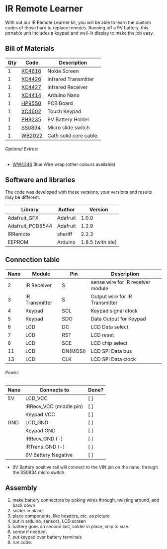# IR Remote Learner
With out our IR Remote Learner kit, you will be able to learn the custom codes of those hard to replace remotes. Running off a 9V battery, this portable unit includes a keypad and well-lit display to make the job easy.									

## Bill of Materials
| Qty | Code | Description |
| --- | --- |---|
|1 | [XC4616](http://jaycar.com.au/p/XC4616) | Nokia Screen
|1 | [XC4426](http://jaycar.com.au/p/XC4426) | Infrared Transmitter
|1 | [XC4427](http://jaycar.com.au/p/XC4427) | Infrared Receiver
|1 | [XC4414](http://jaycar.com.au/p/XC4414) | Arduino Nano
|1 | [HP9550](http://jaycar.com.au/p/HP9550) | PCB Board
|1 | [XC4602](http://jaycar.com.au/p/XC4602) | Touch Keypad
|1 | [PH9235](http://jaycar.com.au/p/PH9235) | 9V Battery Holder
|1 | [SS0834](http://jaycar.com.au/p/SS0834) | Micro slide switch
|1 | [WB2022](http://jaycar.com.au/p/WB2022) | Cat5 solid core cable.

###### Optional Extras:
* [WW4346](http://jaycar.com.au/p/WW4346) Blue Wire wrap (other colours available)


## Software and libraries

The code was developed with these versions, your versions and results may be different.

| Library | Author | Version |
| --- | --- | --- |
| Adafruit_GFX | Adafruit | 1.0.0
| Adafruit_PCD8544 | Adafruit | 1.2.9
| IRRemote | sheriff | 2.2.3
| EEPROM | Arduino | 1.8.5 (with ide) |

## Connection table
| Nano | Module | Pin |  Description
| --- | --- | --- | --- |
| 2 | IR Receiver | S | sense wire for IR receiver module |
| 3 | IR Transmitter | S | Output wire for IR Transmitter |
| 4 | Keypad | SCL | Keypad signal clock |
| 5 | Keypad | SDO | Data Output for Keypad |
| 6 | LCD | DC  | LCD Data select |
| 7 | LCD | RST | LCD reset  |
| 8 | LCD | SCE | LCD chip select  |
| 11 | LCD | DN(MOSI) | LCD SPI Data bus |
| 13 | LCD | CLK | LCD SPI Data clock |

###### Power:
| Nano | Connects to | Done? |
| ---- | ---- | --- |
| 5V | LCD_VCC | [ ] |
| | IRRecv_VCC (middle pin) | [ ] |
| | Keypad VCC |  [ ] |
| GND | LCD_GND  | [ ] |
| | Keypad GND| [ ] |
| | IRRecv_GND (-) | [ ] |
| | IRTrans_GND (-) | [ ]|
| | 9V Battery Negative | [ ]  |

* 9V Battery positive rail will connect to the VIN pin on the nano, through the SS0834 micro switch.


## Assembly

1. make battery connectors by poking wires through, twisting around, and back down
2. solder in place.
3. place components, like headers, etc. as picture
4. put in arduino, sensors, LCD screen
5. battery goes on second last, solder in place, snip to size.
6. screw if needed.
6. put keypad over battery terminals
7. run code.
